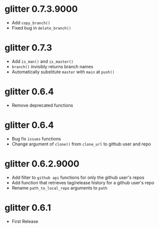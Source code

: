 # glitter 0.7.3.9000  

* Add `copy_branch()`  
* Fixed bug in `delete_branch()`  


# glitter 0.7.3  

* Add `is_man()` and `is_master()`  
* `branch()` invisibly returns branch names   
* Automatically substitute `master` with `main` at `push()`  


# glitter 0.6.4  

* Remove deprecated functions  


# glitter 0.6.4  

* Bug fix `issues` functions  
* Change argument of `clone()` from `clone_url` to github user and repo   


# glitter 0.6.2.9000   

* Add filter to `github api` functions for only the github user's repos   
* Add function that retrieves tag/release history for a github user's repo   
* Rename `path_to_local_repo` arguments to `path`   


# glitter 0.6.1   

* First Release  





